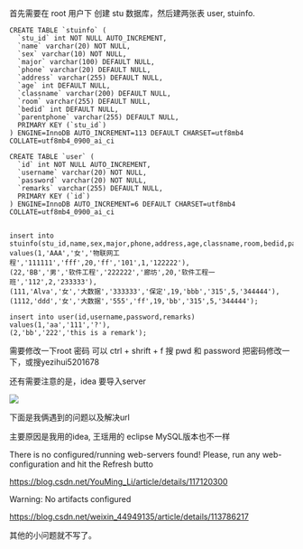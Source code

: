 首先需要在 root 用户下 创建 stu 数据库，然后建两张表 user, stuinfo.

```mysql
CREATE TABLE `stuinfo` (
  `stu_id` int NOT NULL AUTO_INCREMENT,
  `name` varchar(20) NOT NULL,
  `sex` varchar(10) NOT NULL,
  `major` varchar(100) DEFAULT NULL,
  `phone` varchar(20) DEFAULT NULL,
  `address` varchar(255) DEFAULT NULL,
  `age` int DEFAULT NULL,
  `classname` varchar(200) DEFAULT NULL,
  `room` varchar(255) DEFAULT NULL,
  `bedid` int DEFAULT NULL,
  `parentphone` varchar(255) DEFAULT NULL,
  PRIMARY KEY (`stu_id`)
) ENGINE=InnoDB AUTO_INCREMENT=113 DEFAULT CHARSET=utf8mb4 COLLATE=utf8mb4_0900_ai_ci

CREATE TABLE `user` (
  `id` int NOT NULL AUTO_INCREMENT,
  `username` varchar(20) NOT NULL,
  `password` varchar(20) NOT NULL,
  `remarks` varchar(255) DEFAULT NULL,
  PRIMARY KEY (`id`)
) ENGINE=InnoDB AUTO_INCREMENT=6 DEFAULT CHARSET=utf8mb4 COLLATE=utf8mb4_0900_ai_ci


insert into stuinfo(stu_id,name,sex,major,phone,address,age,classname,room,bedid,parentphone)
values(1,'AAA','女','物联网工程','111111','fff',20,'ff','101',1,'122222'),
(22,'BB','男','软件工程','222222','廊坊',20,'软件工程一班','112',2,'233333'),
(111,'Alva','女','大数据','333333','保定',19,'bbb','315',5,'344444'),
(1112,'ddd','女','大数据','555','ff',19,'bb','315',5,'344444');

insert into user(id,username,password,remarks)
values(1,'aa','111','?'),
(2,'bb','222','this is a remark');
```

需要修改一下root 密码   可以 ctrl + shrift + f 搜 pwd 和 password 把密码修改一下，或搜yezihui5201678

还有需要注意的是，idea 要导入server 

![](C:\Users\33359\Pictures\images\jsp\微信截图_20221216122505.png)

下面是我俩遇到的问题以及解决url

主要原因是我用的idea, 王瑶用的 eclipse MySQL版本也不一样

There is no configured/running web-servers found! Please, run any web-configuration and hit the Refresh butto

https://blog.csdn.net/YouMing_Li/article/details/117120300

Warning: No artifacts configured

https://blog.csdn.net/weixin_44949135/article/details/113786217

其他的小问题就不写了。